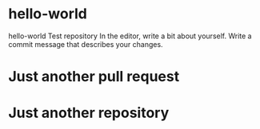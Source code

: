 # hello-world
hello-world Test repository 
In the editor, write a bit about yourself.
Write a commit message that describes your changes.
# Just another pull request 
# Just another repository 
